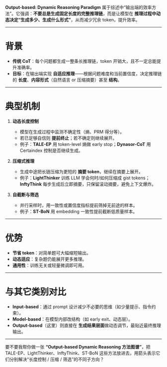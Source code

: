 **Output-based: Dynamic Reasoning Paradigm** 属于综述中“输出端的效率方法”。它强调：**不要总是生成固定长度的完整推理链**，而是让模型在 **推理过程中动态决定“生成多少、生成什么形式”**，从而减少冗余 token，提升效率。

---

# 背景

* **传统 CoT**：每个问题都生成一整条长推理链，token 开销大，且不一定总能提升准确率。
* **目标**：在输出端实现 **自适应推理**——根据问题难度和当前置信度，决定推理链的 **长度**、**内容形式**（自然语言 or 压缩摘要）甚至 **结构**。

---

# 典型机制

1. **动态长度控制**

   * 模型在生成过程中监测不确定性（熵、PRM 得分等）。
   * 若已足够自信则 **提前终止**；若不确定则继续展开。
   * 例子：**TALE-EP** 用 token-level 熵做 early stop；**Dynasor-CoT** 用 Certaindex 控制是否继续生成。

2. **压缩式推理**

   * 生成中途把长链压缩为更短的 **摘要 token**，继续在摘要上展开。
   * 例子：**LightThinker** 训练 LLM 学会何时/如何压缩成 gist tokens；**InftyThink** 每步生成后立即摘要，只保留滚动摘要，避免上下文爆炸。

3. **自截断与筛选**

   * 并行采样时，用一致性或置信度指标提前筛掉无前途的样本。
   * 例子：**ST-BoN** 用 embedding 一致性提前截断低质量样本。

---

# 优势

* **节省 token**：对简单题可大幅缩短输出。
* **动态适应**：复杂题仍能展开更多推理。
* **通用性**：训练无关或轻量微调即可用。

---

# 与其它类别对比

* **Input-based**：通过 prompt 设计减少不必要的思维（如少量提示、指令约束）。
* **Model-based**：在模型内部改结构（如 early exit、动态层）。
* **Output-based**（这里）则直接在 **生成结果层面**做动态调节，最贴近最终推理输出。

---

要不要我帮你做一张 **“Output-based Dynamic Reasoning 方法图谱”**，把 TALE-EP、LightThinker、InftyThink、ST-BoN 这些方法放进去，用箭头表示它们分别解决“长度控制 / 压缩 / 筛选”的不同子方向？
